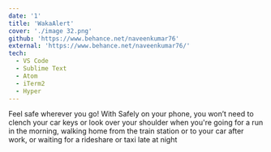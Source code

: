 ```yaml
---
date: '1'
title: 'WakaAlert'
cover: './image 32.png'
github: 'https://www.behance.net/naveenkumar76'
external: 'https://www.behance.net/naveenkumar76/'
tech:
  - VS Code
  - Sublime Text
  - Atom
  - iTerm2
  - Hyper
---
```


Feel safe wherever you go! With Safely on your phone, you won’t need to clench your car keys or look over your shoulder when you're going for a run in the morning, walking home from the train station or to your car after work, or waiting for a rideshare or taxi late at night
